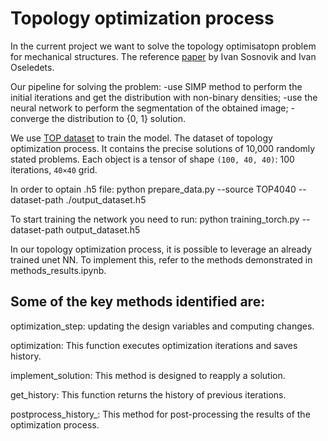 # Topology optimization process 

In the current project we want to solve the topology optimisatopn problem for mechanical structures. The reference [paper](https://www.degruyter.com/document/doi/10.1515/rnam-2019-0018/html) by Ivan Sosnovik and  Ivan Oseledets. 

Our pipeline for solving the problem: 
-use SIMP method to perform the initial iterations and get the distribution with non-binary densities; 
-use the neural network to perform the segmentation of the obtained image;
-converge the distribution to {0, 1} solution.

We use [TOP dataset](https://github.com/ISosnovik/top) to train the model.
The dataset of topology optimization process. It contains the precise solutions of 10,000 randomly stated problems. Each object is a tensor of shape `(100, 40, 40)`: 100 iterations, `40×40` grid.

In order to optain .h5 file: python prepare_data.py --source TOP4040 --dataset-path ./output_dataset.h5 

To start training the network you need to run: python training_torch.py --dataset-path output_dataset.h5

In our topology optimization process, it is possible to leverage an already trained unet NN. To implement this, refer to the methods demonstrated in methods_results.ipynb.

## Some of the key methods identified are:

optimization_step: updating the design variables and computing changes.

optimization: This function executes optimization iterations and saves history.

implement_solution: This method is designed to reapply a solution.

get_history: This function returns the history of previous iterations.

postprocess_history_: This method for post-processing the results of the optimization process.

